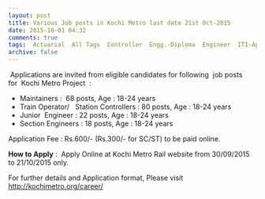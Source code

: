 ```yaml
---
layout: post
title: Various Job posts in Kochi Metro last date 21st Oct-2015   
date: 2015-10-01 04:32
comments: true
tags:  Actuarial  All Tags  Controller  Engg.-Diploma  Engineer  ITI-Apprentice  Jr. Engineer  Kerala  Maintainer  Metro Rail  Online  Operator  Railway 
archive: false
---
```

 Applications are invited from eligible candidates for following  job posts  for  Kochi Metro Project  : 

 

- Maintainers :  68 posts, Age : 18-24 years
- Train Operator/   Station Controllers : 80 posts, Age : 18-24 years 
- Junior  Engineer : 22 posts, Age : 18-24 years
- Section Engineers : 18 posts, Age : 18-24 years



Application Fee : Rs.600/- (Rs.300/- for SC/ST) to be paid online. 

**How to Apply** :  Apply Online at Kochi Metro Rail website from 30/09/2015 to 21/10/2015 only. 

For further details and Application format, Please visit <http://kochimetro.org/career/>


